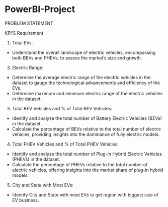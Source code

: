 # PowerBI-Project
PROBLEM STATEMENT

KPI’S Requirement

1. Total EVs:
- Understand the overall landscape of electric vehicles, encompassing both BEVs and PHEVs, to assess the market’s size and growth.

3. Electric Range:

- Determine the average electric range of the electric vehicles in the dataset to gauge the technological advancements and efficiency of the EVs.
- Determine maximum and minimum electric range of the electric vehicles in the dataset.

3. Total BEV Vehicles and % of Total BEV Vehicles:

- Identify and analyze the total number of Battery Electric Vehicles (BEVs) in the dataset.
- Calculate the percentage of BEVs relative to the total number of electric vehicles, providing insights into the dominance of fully electric models.

4. Total PHEV Vehicles and % of Total PHEV Vehicles:

- Identify and analyze the total number of Plug-in Hybrid Electric Vehicles (PHEVs) in the dataset.
- Calculate the percentage of PHEVs relative to the total number of electric vehicles, offering insights into the market share of plug-in hybrid models.

5. City and State with Most EVs:
- Identify City and State with most EVs to get region with biggest size of EV business.
